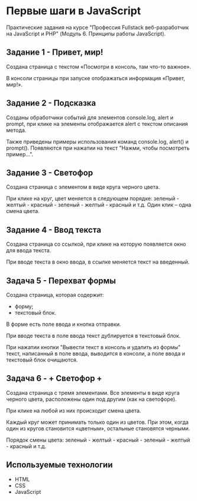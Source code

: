 # Первые шаги в JavaScript #

Практические задания на курсе "Профессия Fullstack веб-разработчик на JavaScript и PHP" (Модуль 6. Принципы работы JavaScript).

## Задание 1 - Привет, мир! ##

Cоздана страница с текстом «Посмотри в консоль, там что-то важное». 

В консоли страницы при запуске отображаться информация «Привет, мир!».

## Задание 2 - Подсказка ##

Созданы обработчики событий для элементов console.log, alert и prompt, при клике на элементы отображается alert c текстом описания метода.

Также приведены примеры использования команд console.log, alert() и prompt(). Появляются при нажатии на текст "Нажми, чтобы посмотреть пример...". 

## Задание 3 - Светофор ##

Создана страница с элементом в виде круга черного цвета.

При клике на круг, цвет меняется в следующем порядке: зеленый - желтый - красный - зеленый - желтый - красный и т.д. Один клик – одна смена цвета.

## Задание 4 - Ввод текста ##

Создана страница со ссылкой, при клике на которую появляется окно для ввода текста.

При вводе текста в окно ввода, в ссылке меняется текст на введенный.

## Задача 5 - Перехват формы ##

Создана страница, которая содержит:
* форму;
* текстовый блок. 

В форме есть поле ввода и кнопка отправки.

При вводе текста в поле ввода текст дублируется в текстовый блок.

При нажатии кнопки "Вывести текст в консоль и удалить из формы" текст, написанный в поле ввода, выводится в консоли, а поле ввода и текстовый блок очищаются.

## Задача 6 - + Светофор + ##

Создана страница с тремя элементами. Все элементы в виде круга черного цвета, расположены один под другим (как на светофоре).

При клике на любой из них происходит смена цвета.

Каждый круг может принимать только один из цветов. При этом, когда один из кругов становится «цветным», остальные становятся черными.

Порядок смены цвета: зеленый - желтый - красный - зеленый - желтый - красный и т.д.

## Используемые технологии ##

* HTML
* CSS
* JavaScript